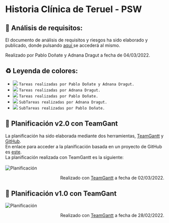 # Historia Clínica de Teruel - PSW

:mag_right: Análisis de requisitos:
 ---
<p> El documento de análisis de requisitos y riesgos ha sido elaborado y publicado, donde pulsando <a href="https://github.com/800710/ProyectoSoftware21-22/blob/main/Documentacion/documento-analisis.pdf"> aquí </a> se accederá al mismo.</p>
<p> Realizado por Pablo Doñate y Adnana Dragut a fecha de 04/03/2022.</p>

:recycle: Leyenda de colores:
 ---
- ![](https://via.placeholder.com/15/DF8FFF/000000?text=+) `Tareas realizadas por Pablo Doñate y Adnana Dragut.`
- ![](https://via.placeholder.com/15/FF1694/000000?text=+) `Tareas realizadas por Adnana Dragut.`
- ![](https://via.placeholder.com/15/A50B5E/000000?text=+) `Tareas realizadas por Pablo Doñate.`
- ![](https://via.placeholder.com/15/CD4C4C/000000?text=+) `SubTareas realizadas por Adnana Dragut.`
- ![](https://via.placeholder.com/15/CEE35C/000000?text=+) `SubTareas realizadas por Pablo Doñate.`

 :calendar: Planificación v2.0 con TeamGant
---
La planificación ha sido elaborada mediante dos herramientas, <a href="https://prod.teamgantt.com">TeamGantt</a> y <a href="https://github.com">GitHub</a>.<br />
En enlace para acceder a la planificación basada en un proyecto de GitHub es <a href="https://github.com/users/pablodonav/projects/1">este</a>.<br />
La planificación realizada con TeamGantt es la siguiente:<br /><br />
![Planificación](https://github.com/800710/ProyectoSoftware21-22/blob/main/Planificacion/planificacionv2.0.png)
<p align="right">Realizado con <a href="https://prod.teamgantt.com">TeamGantt</a> a fecha de 02/03/2022.</p>

 :calendar: Planificación v1.0 con TeamGant
---
![Planificación](https://github.com/800710/ProyectoSoftware21-22/blob/main/Planificacion/planificacionv1.0.png)
<p align="right">Realizado con <a href="https://prod.teamgantt.com">TeamGantt</a> a fecha de 28/02/2022.</p>
